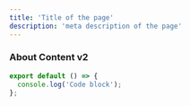 ```yaml
---
title: 'Title of the page'
description: 'meta description of the page'
---
```


### About Content v2

```javascript
export default () => {
  console.log('Code block');
};
```
